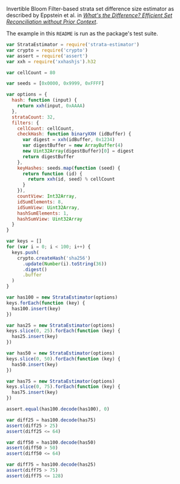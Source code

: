 Invertible Bloom Filter-based strata set difference size estimator
as described by Eppstein et al. in
[_What's the Difference? Efficient Set Reconciliation without Prior Context_][1].

[1]: https://www.ics.uci.edu/~eppstein/pubs/EppGooUye-SIGCOMM-11.pdf

The example in this `README` is run as the package's test suite.

```javascript
var StrataEstimator = require('strata-estimator')
var crypto = require('crypto')
var assert = require('assert')
var xxh = require('xxhashjs').h32

var cellCount = 80

var seeds = [0x0000, 0x9999, 0xFFFF]

var options = {
  hash: function (input) {
    return xxh(input, 0xAAAA)
  },
  strataCount: 32,
  filters: {
    cellCount: cellCount,
    checkHash: function binaryXXH (idBuffer) {
      var digest = xxh(idBuffer, 0x1234)
      var digestBuffer = new ArrayBuffer(4)
      new Uint32Array(digestBuffer)[0] = digest
      return digestBuffer
    },
    keyHashes: seeds.map(function (seed) {
      return function (id) {
        return xxh(id, seed) % cellCount
      }
    }),
    countView: Int32Array,
    idSumElements: 8,
    idSumView: Uint32Array,
    hashSumElements: 1,
    hashSumView: Uint32Array
  }
}

var keys = []
for (var i = 0; i < 100; i++) {
  keys.push(
    crypto.createHash('sha256')
      .update(Number(i).toString(36))
      .digest()
      .buffer
  )
}

var has100 = new StrataEstimator(options)
keys.forEach(function (key) {
  has100.insert(key)
})

var has25 = new StrataEstimator(options)
keys.slice(0, 25).forEach(function (key) {
  has25.insert(key)
})

var has50 = new StrataEstimator(options)
keys.slice(0, 50).forEach(function (key) {
  has50.insert(key)
})

var has75 = new StrataEstimator(options)
keys.slice(0, 75).forEach(function (key) {
  has75.insert(key)
})

assert.equal(has100.decode(has100), 0)

var diff25 = has100.decode(has75)
assert(diff25 > 25)
assert(diff25 <= 64)

var diff50 = has100.decode(has50)
assert(diff50 > 50)
assert(diff50 <= 64)

var diff75 = has100.decode(has25)
assert(diff75 > 75)
assert(diff75 <= 128)
```
